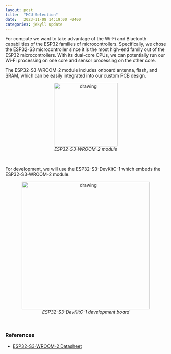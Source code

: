 ```yaml
---
layout: post
title:  "MCU Selection"
date:   2023-11-08 14:19:00 -0400
categories: jekyll update
---
```


For compute we want to take advantage of the Wi-Fi and Bluetooth capabilities of the ESP32 families of microcontrollers. Specifically, we chose the ESP32-S3 microcontroller since it is the most high-end family out of the ESP32 microcontrollers. With its dual-core CPUs, we can potentially run our Wi-Fi processing on one core and sensor processing on the other core.

The ESP32-S3-WROOM-2 module includes onboard antenna, flash, and SRAM, which can be easily integrated into our custom PCB design.

<p style="text-align: center;">
<img src="{{site.baseurl}}/assets/images/ESP32-S3-WROOM-2-N16R8V_SPL.png" alt="drawing" width="200"/><br>
<em>ESP32-S3-WROOM-2 module</em>
</p><br>

For development, we will use the ESP32-S3-DevKitC-1 which embeds the ESP32-S3-WROOM-2 module.

<p style="text-align: center;">
<img src="{{site.baseurl}}/assets/images/esp32-s3-devkitc-1-v1-isometric.png" alt="drawing" width="400"/><br>
<em>ESP32-S3-DevKitC-1 development board</em>
</p><br>

### References
- [ESP32-S3-WROOM-2 Datasheet](https://www.espressif.com/sites/default/files/documentation/esp32-s3-wroom-2_datasheet_en.pdf)
